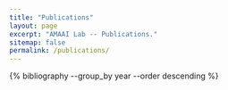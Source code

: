 ```yaml
---
title: "Publications"
layout: page
excerpt: "AMAAI Lab -- Publications."
sitemap: false
permalink: /publications/
---
```



{% bibliography --group_by year --order descending %}



